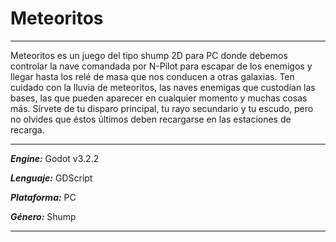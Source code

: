 # Meteoritos

***
Meteoritos es un juego del tipo shump 2D para PC donde debemos controlar
la nave comandada por N-Pilot para escapar de los enemigos y llegar
hasta los relé de masa que nos conducen a otras galaxias. Ten cuidado
con la lluvia de meteoritos, las naves enemigas que custodian las bases,
las que pueden aparecer en cualquier momento y muchas cosas más. Sírvete 
de tu disparo principal, tu rayo secundario y tu escudo, pero no olvides
que éstos últimos deben recargarse en las estaciones de recarga.
***

***Engine:*** Godot v3.2.2

***Lenguaje:*** GDScript

***Plataforma:*** PC

***Género:*** Shump
***
